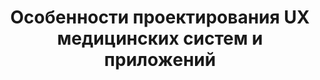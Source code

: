 ---
title: Особенности проектирования UX медицинских систем и приложений
period: 2016-01-01
link: https://2016.profsoux.ru/papers/paper-138
cover:
category: "talks"
meta-lang: Russian
meta-year: 2016
meta-people:
meta-publisher: ProfsoUX 2016
---